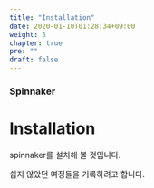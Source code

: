 ```yaml
---
title: "Installation"
date: 2020-01-10T01:28:34+09:00
weight: 5
chapter: true
pre: ""
draft: false
---
```


### Spinnaker

# Installation

spinnaker를 설치해 볼 것입니다.

쉽지 않았던 여정들을 기록하려고 합니다.